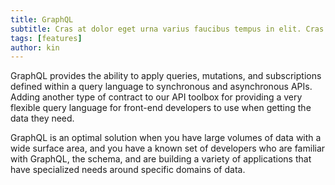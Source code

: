 ```yaml
---
title: GraphQL
subtitle: Cras at dolor eget urna varius faucibus tempus in elit. Cras a dui imperdiet, tempus metus quis, pharetra turpis.
tags: [features]
author: kin
---
```


GraphQL provides the ability to apply queries, mutations, and subscriptions defined within a query language to synchronous and asynchronous APIs. Adding another type of contract to our API toolbox for providing a very flexible query language for front-end developers to use when getting the data they need.

GraphQL is an optimal solution when you have large volumes of data with a wide surface area, and you have a known set of developers who are familiar with GraphQL, the schema, and are building a variety of applications that have specialized needs around specific domains of data.



